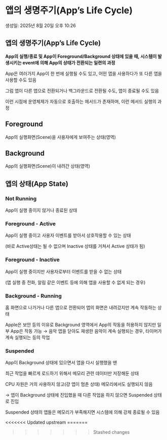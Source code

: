 # 앱의 생명주기(App’s Life Cycle)

생성일: 2025년 8월 20일 오후 10:26

## 앱의 생명주기(App’s Life Cycle)

**App의 실행/종료 및 App이 Foreground/Background 상태에 있을 때,
시스템이 발생시키는 event에 의해 App의 상태가 전환되는 일련의 과정**

App은 여러가지 App이 한 번에 실행될 수도 있고, 어떤 앱을 사용하다가 또 다른 앱을 사용할 수도 있음

그럼 앱이 다른 앱으로 전환되거나 백그라운드로 전환될 수도, 앱이 종료될 수도 있음

이런 시점에 운영체제가 자동으로 호출하는 메서드가 존재하며, 이런 메서드 실행의 과정

## Foreground

App의 실행화면(Scene)을 사용자에게 보여주는 상태(영역)

## Background

App의 실행화면(Scene)이 내려간 상태(영역)

## 앱의 상태(App State)

<aside>

### Not Running

App이 실행 중이지 않거나 종료된 상태

</aside>

<aside>

### **Foreground - Active**

App이 실행 중이고 사용자 이벤트를 받아서 상호작용할 수 있는 상태

(바로 Active상태는 될 수 없으며 Inactive 상태를 거쳐서 Active 상태가 됨)

</aside>

<aside>

### Foreground - Inactive

App이 실행 중이지만 사용자로부터 이벤트를 받을 수 없는 상태

(앱 실행 중 전화, 알림 같은 이벤트 등에 의해 앱을 사용할 수 없게 되는 경우)

</aside>

<aside>

### Background - Running

홈 화면으로 나가거나 다른 앱으로 전환되어 앱의 화면은 내려갔지만 계속 작동하는 상태

Apple은 보안 등의 이유로 Background 영역에서 App의 작동을 허용하지 않지만 일부 App은 작동 가능 → 음악 앱을 닫아도 재생한 음악이 계속 실행되는 경우, 타이머가 계속 실행되는 등의 작업

</aside>

<aside>

### Suspended

App이 Background 상태에 있으면서 앱을 다시 실행했을 땐

최근 작업을 빠르게 로드하기 위해서 메모리 관련 데이터만 저장해둔 상태

CPU 자원은 거의 사용하지 않고(걍 앱이 멈춘 상태) 메모리에서도 실행되지 않음

→ 앱이 Background 상태에 진입했을 때 다른 작업을 하지 않으면 Suspended 상태로 진입

Suspended 상태의 앱들은 메모리가 부족해지면 시스템에 의해 강제 종료될 수 있음

</aside>
<<<<<<< Updated upstream
=======

>>>>>>> Stashed changes

